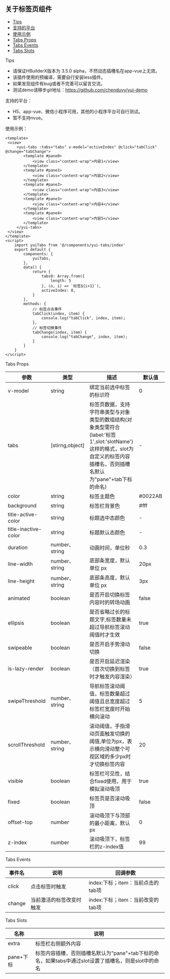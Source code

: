 ## 关于标签页组件

+ [Tips](#tips)
+ [支持的平台](#supportPlatform)
+ [使用示例](#useExamples)
+ [Tabs Props](#tabsProps)
+ [Tabs Events](#tabsEvents)
+ [Tabs Slots](#tabsSlots)


<div id="tips">Tips</div>

+ 请保证HBuilderX版本为 3.5.0 alpha，不然动态插槽名在app-vue上无效。
+ 该插件使用的预编译，需要自行安装less插件。
+ 如果发现组件有bug或者不完善可以留言交流。
+ 测试demo请移步git地址：<https://github.com/chenduyy/yui-demo>



<div id="supportPlatform">支持的平台：</div>

+ H5、app-vue、微信小程序可用，其他的小程序平台可自行测试。
+ 暂不支持nvue。



<div id="useExamples">使用示例：</div>

```
<template>
 <view>
	 <yui-tabs :tabs="tabs" v-model="activeIndex" @click="tabClick" @change="tabChange">
		<template #pane0>
			<view class="content-wrap">内容1</view>
		</template>
		<template #pane1>
			<view class="content-wrap">内容2</view>
		</template>
		<template #pane2>
			<view class="content-wrap">内容3</view>
		</template>
		<template #pane3>
			<view class="content-wrap">内容4</view>
		</template>
		<template #pane4>
			<view class="content-wrap">内容5</view>
		</template>
	 </yui-tabs>
 </view>
</template>
<script>
	import yuiTabs from '@/components/yui-tabs/index'
	export default {
		components: {
			yuiTabs,
		},
		data() {
			return {
				tabs0: Array.from({
					length: 5
				}, (o, i) => `标签${i+1}`),
				activeIndex: 0,
			}
		},
		methods: {
			// 标签点击事件
			tabClick(index, item) {
				console.log("tabClick", index, item);
			},
			// 标签切换事件
			tabChange(index, item) {
				console.log("tabChange", index, item);
			}
		}
	}
</script>

```

<div id="tabsProps">Tabs Props</div>



| 参数      | 类型		| 描述										| 默认值										
| ---------	| -------	| ---------------------------------------	| ---------------------------------------	
| v-model   | string | 绑定当前选中标签的标识符 | 0 
| tabs   | [stirng,object] | 标签页数据，支持字符串类型与对象类型的数组结构(对象类型需符合{label:'标签1',slot:'slotName'}这样的格式，slot为自定义的标签内容插槽名，否则插槽名默认为"pane"+tab下标的命名) | - 
| color | string | 标签主题色 | #0022AB 
| background    | string | 标签栏背景色  | #fff 
| title-active-color    | string | 标题选中态颜色  | - 
| title-inactive-color    | string | 标题默认态颜色  | - 
| duration    | number、string | 动画时间，单位秒  | 0.3 
| line-width    | number、string | 底部条宽度，默认单位 px  | 20px 
| line-height    |number、string | 底部条高度，默认单位 px  | 3px 
| animated    | boolean | 是否开启切换标签内容时的转场动画  | false 
| ellipsis    | boolean | 是否省略过长的标题文字,标签数量未超过导航标签滚动阈值时才生效  | true 
| swipeable    | boolean | 是否开启手势滑动切换 |  false 
| is-lazy-render    | boolean | 是否开启延迟渲染（首次切换到标签时才触发内容渲染）  | true 
| swipeThreshold    | number、string | 导航标签滚动阈值，标签数量超过阈值且总宽度超过标签栏宽度时开始横向滚动  | 5 
| scrollThreshold    | number、string | 滚动阈值，手指滑动页面触发切换的阈值,单位为px，表示横向滑动整个可视区域的多少px时才切换标签内容  | 20 
| visible   | boolean | 标签栏可见性，结合fixed使用，用于模拟滚动吸顶 | true 
| fixed    | boolean | 标签页是否滚动吸顶  | false 
| offset-top    | number | 滚动吸顶下与顶部的最小距离，默认 px  | 0 
| z-index    | number | 滚动吸顶下，标签栏的z-index值  | 99 



<div id="tabsEvents">Tabs Events</div>

| 事件名      | 说明		| 回调参数																	
| ---------	| -------	| ---------------------------------------
| click   | 点击标签时触发 | index:下标；item：当前点击的tab项
| change   | 当前激活的标签改变时触发 | index:下标；item：当前改变的tab项


<div id="tabsSlots">Tabs Slots</div>
 
 | 名称      | 说明
 | --------- | -------
 | extra  | 标签栏右侧额外内容
 | pane+下标  | 标签内容插槽，否则插槽名默认为"pane"+tab下标的命名，如果tabs中通过slot设置了插槽名，则是slot中的命名